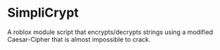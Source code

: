 # SimpliCrypt
A roblox module script that encrypts/decrypts strings using a modified Caesar-Cipher that is almost impossible to crack.
